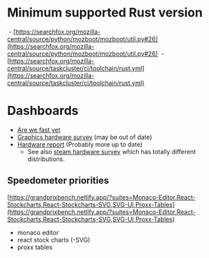 
# Minimum supported Rust version

 - [https://searchfox.org/mozilla-central/source/python/mozboot/mozboot/util.py#26](https://searchfox.org/mozilla-central/source/python/mozboot/mozboot/util.py#26)
 - [https://searchfox.org/mozilla-central/source/taskcluster/ci/toolchain/rust.yml](https://searchfox.org/mozilla-central/source/taskcluster/ci/toolchain/rust.yml)

# Dashboards

- [Are we fast yet](https://arewefastyet.com/)
- [Graphics hardware survey](https://firefoxgraphics.github.io/telemetry/#view=general) (may be out of date)
- [Hardware report](https://data.firefox.com/dashboard/hardware) (Probably more up to date)
	- See also [steam hardware survey](https://store.steampowered.com/hwsurvey) which has totally different distributions.

## Speedometer priorities

[https://grandprixbench.netlify.app/?suites=Monaco-Editor,React-Stockcharts,React-Stockcharts-SVG,SVG-UI,Proxx-Tables](https://grandprixbench.netlify.app/?suites=Monaco-Editor,React-Stockcharts,React-Stockcharts-SVG,SVG-UI,Proxx-Tables)

- monaco editor
- react stock charts (-SVG)
- proxx tables

